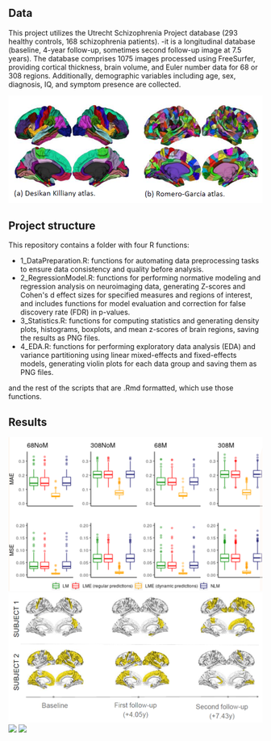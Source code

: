 ## Data

This project utilizes the Utrecht Schizophrenia Project database (293 healthy controls, 168 schizophrenia patients). -it is a longitudinal database (baseline, 4-year follow-up, sometimes second follow-up image at 7.5 years). The database comprises 1075 images processed using FreeSurfer, providing cortical thickness, brain volume, and Euler number data for 68 or 308 regions. Additionally, demographic variables including age, sex, diagnosis, IQ, and symptom presence are collected.

![](images/atlas.png)



## Project structure
This repository contains a folder with four R functions:

- 1_DataPreparation.R: functions for automating data preprocessing tasks to ensure data consistency and quality before analysis.
- 2_RegressionModel.R: functions for performing normative modeling and regression analysis on neuroimaging data, generating Z-scores and Cohen's d effect sizes for specified measures and regions of interest, and includes functions for model evaluation and correction for false discovery rate (FDR) in p-values.
- 3_Statistics.R: functions for computing statistics and generating density plots, histograms, boxplots, and mean z-scores of brain regions, saving the results as PNG files.
- 4_EDA.R: functions for performing exploratory data analysis (EDA) and variance partitioning using linear mixed-effects and fixed-effects models, generating violin plots for each data group and saving them as PNG files.

and the rest of the scripts that are .Rmd formatted, which use those functions.

## Results
![](images/models.png)
![](images/zs_s1_s2.png)
![](images/deviance-over-time.png)
![](images/deviance-over-time_1.png)












